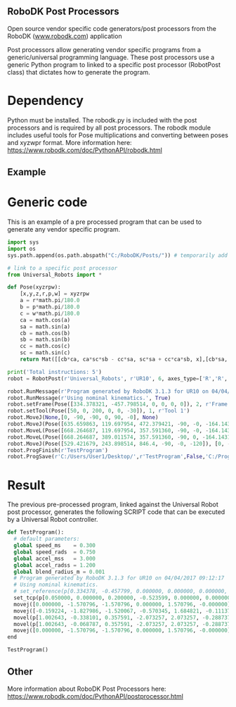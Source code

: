 ## RoboDK Post Processors
Open source vendor specific code generators/post processors from the RoboDK (www.robodk.com) application

Post processors allow generating vendor specific programs from a generic/universal programming language. These post processors use a generic Python program to linked to a specific post processor (RobotPost class) that dictates how to generate the program.

# Dependency
Python must be installed.
The robodk.py is included with the post processors and is required by all post processors.
The robodk module includes useful tools for Pose multiplications and converting between poses and xyzwpr format.
More information here:
https://www.robodk.com/doc/PythonAPI/robodk.html

## Example
# Generic code
This is an example of a pre processed program that can be used to generate any vendor specific program.

```python
import sys
import os
sys.path.append(os.path.abspath("C:/RoboDK/Posts/")) # temporarily add the path to POSTS folder

# link to a specific post processor
from Universal_Robots import *

def Pose(xyzrpw):
    [x,y,z,r,p,w] = xyzrpw
    a = r*math.pi/180.0
    b = p*math.pi/180.0
    c = w*math.pi/180.0
    ca = math.cos(a)
    sa = math.sin(a)
    cb = math.cos(b)
    sb = math.sin(b)
    cc = math.cos(c)
    sc = math.sin(c)
    return Mat([[cb*ca, ca*sc*sb - cc*sa, sc*sa + cc*ca*sb, x],[cb*sa, cc*ca + sc*sb*sa, cc*sb*sa - ca*sc, y],[-sb, cb*sc, cc*cb, z],[0.0,0.0,0.0,1.0]])

print('Total instructions: 5')
robot = RobotPost(r'Universal_Robots', r'UR10', 6, axes_type=['R','R','R','R','R','R'])

robot.RunMessage(r'Program generated by RoboDK 3.1.3 for UR10 on 04/04/2017 09:08:52', True)
robot.RunMessage(r'Using nominal kinematics.', True)
robot.setFrame(Pose([334.378321, -457.798514, 0, 0, 0, 0]), 2, r'Frame 2')
robot.setTool(Pose([50, 0, 200, 0, 0, -30]), 1, r'Tool 1')
robot.MoveJ(None,[0, -90, -90, 0, 90, -0], None)
robot.MoveJ(Pose([635.659863, 119.697954, 472.379421, -90, -0, -164.143137]), [-9.12289, -104.73591, -87.09344, -32.67838, 96.53313, -6.38140], [0.0, 1.0, 0.0])
robot.MoveL(Pose([668.264687, 119.697954, 357.591360, -90, -0, -164.143137]), [-8.76522, -110.64538, -91.21248, -22.62172, 96.27799, -6.12915], [0.0, 1.0, 0.0])
robot.MoveL(Pose([668.264687, 389.011574, 357.591360, -90, 0, -164.143137]), [10.56808, -106.15774, -97.32175, -21.15363, 82.43731, 7.40331], [0.0, 1.0, 0.0])
robot.MoveJ(Pose([529.421679, 243.898514, 846.4, -90, -0, -120]), [0, -90, -90, 0, 90, -0], [0.0, 1.0, 0.0])
robot.ProgFinish(r'TestProgram')
robot.ProgSave(r'C:/Users/User1/Desktop/',r'TestProgram',False,'C:/Program Files (x86)/Notepad++/notepad++.exe')
```

# Result
The previous pre-processed program, linked against the Universal Robot post processor, generates the following SCRIPT code that can be executed by a Universal Robot controller.
```python
def TestProgram():
  # default parameters:
  global speed_ms    = 0.300
  global speed_rads  = 0.750
  global accel_mss   = 3.000
  global accel_radss = 1.200
  global blend_radius_m = 0.001
  # Program generated by RoboDK 3.1.3 for UR10 on 04/04/2017 09:12:17
  # Using nominal kinematics.
  # set_reference(p[0.334378, -0.457799, 0.000000, 0.000000, 0.000000, 0.000000])
  set_tcp(p[0.050000, 0.000000, 0.200000, -0.523599, 0.000000, 0.000000])
  movej([0.000000, -1.570796, -1.570796, 0.000000, 1.570796, -0.000000],accel_radss,speed_rads,0,0)
  movej([-0.159224, -1.827986, -1.520067, -0.570345, 1.684821, -0.111376],accel_radss,speed_rads,0,0)
  movel(p[1.002643, -0.338101, 0.357591, -2.073257, 2.073257, -0.288737],accel_mss,speed_ms,0,blend_radius_m)
  movel(p[1.002643, -0.068787, 0.357591, -2.073257, 2.073257, -0.288737],accel_mss,speed_ms,0,blend_radius_m)
  movej([0.000000, -1.570796, -1.570796, 0.000000, 1.570796, -0.000000],accel_radss,speed_rads,0,0)
end

TestProgram()
```

## Other
More information about RoboDK Post Processors here:
https://www.robodk.com/doc/PythonAPI/postprocessor.html
